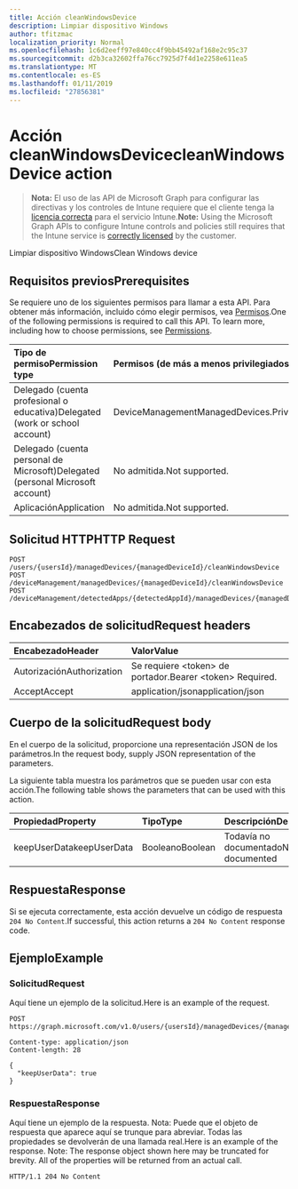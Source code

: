 ```yaml
---
title: Acción cleanWindowsDevice
description: Limpiar dispositivo Windows
author: tfitzmac
localization_priority: Normal
ms.openlocfilehash: 1c6d2eeff97e840cc4f9bb45492af168e2c95c37
ms.sourcegitcommit: d2b3ca32602ffa76cc7925d7f4d1e2258e611ea5
ms.translationtype: MT
ms.contentlocale: es-ES
ms.lasthandoff: 01/11/2019
ms.locfileid: "27856381"
---
```

# <a name="cleanwindowsdevice-action"></a><span data-ttu-id="347a3-103">Acción cleanWindowsDevice</span><span class="sxs-lookup"><span data-stu-id="347a3-103">cleanWindowsDevice action</span></span>

> <span data-ttu-id="347a3-104">**Nota:** El uso de las API de Microsoft Graph para configurar las directivas y los controles de Intune requiere que el cliente tenga la [licencia correcta](https://go.microsoft.com/fwlink/?linkid=839381) para el servicio Intune.</span><span class="sxs-lookup"><span data-stu-id="347a3-104">**Note:** Using the Microsoft Graph APIs to configure Intune controls and policies still requires that the Intune service is [correctly licensed](https://go.microsoft.com/fwlink/?linkid=839381) by the customer.</span></span>

<span data-ttu-id="347a3-105">Limpiar dispositivo Windows</span><span class="sxs-lookup"><span data-stu-id="347a3-105">Clean Windows device</span></span>
## <a name="prerequisites"></a><span data-ttu-id="347a3-106">Requisitos previos</span><span class="sxs-lookup"><span data-stu-id="347a3-106">Prerequisites</span></span>
<span data-ttu-id="347a3-p101">Se requiere uno de los siguientes permisos para llamar a esta API. Para obtener más información, incluido cómo elegir permisos, vea [Permisos](/graph/permissions-reference).</span><span class="sxs-lookup"><span data-stu-id="347a3-p101">One of the following permissions is required to call this API. To learn more, including how to choose permissions, see [Permissions](/graph/permissions-reference).</span></span>

|<span data-ttu-id="347a3-109">Tipo de permiso</span><span class="sxs-lookup"><span data-stu-id="347a3-109">Permission type</span></span>|<span data-ttu-id="347a3-110">Permisos (de más a menos privilegiados)</span><span class="sxs-lookup"><span data-stu-id="347a3-110">Permissions (from most to least privileged)</span></span>|
|:---|:---|
|<span data-ttu-id="347a3-111">Delegado (cuenta profesional o educativa)</span><span class="sxs-lookup"><span data-stu-id="347a3-111">Delegated (work or school account)</span></span>|<span data-ttu-id="347a3-112">DeviceManagementManagedDevices.PriviligedOperation.All</span><span class="sxs-lookup"><span data-stu-id="347a3-112">DeviceManagementManagedDevices.PriviligedOperation.All</span></span>|
|<span data-ttu-id="347a3-113">Delegado (cuenta personal de Microsoft)</span><span class="sxs-lookup"><span data-stu-id="347a3-113">Delegated (personal Microsoft account)</span></span>|<span data-ttu-id="347a3-114">No admitida.</span><span class="sxs-lookup"><span data-stu-id="347a3-114">Not supported.</span></span>|
|<span data-ttu-id="347a3-115">Aplicación</span><span class="sxs-lookup"><span data-stu-id="347a3-115">Application</span></span>|<span data-ttu-id="347a3-116">No admitida.</span><span class="sxs-lookup"><span data-stu-id="347a3-116">Not supported.</span></span>|

## <a name="http-request"></a><span data-ttu-id="347a3-117">Solicitud HTTP</span><span class="sxs-lookup"><span data-stu-id="347a3-117">HTTP Request</span></span>
<!-- {
  "blockType": "ignored"
}
-->
``` http
POST /users/{usersId}/managedDevices/{managedDeviceId}/cleanWindowsDevice
POST /deviceManagement/managedDevices/{managedDeviceId}/cleanWindowsDevice
POST /deviceManagement/detectedApps/{detectedAppId}/managedDevices/{managedDeviceId}/cleanWindowsDevice
```

## <a name="request-headers"></a><span data-ttu-id="347a3-118">Encabezados de solicitud</span><span class="sxs-lookup"><span data-stu-id="347a3-118">Request headers</span></span>
|<span data-ttu-id="347a3-119">Encabezado</span><span class="sxs-lookup"><span data-stu-id="347a3-119">Header</span></span>|<span data-ttu-id="347a3-120">Valor</span><span class="sxs-lookup"><span data-stu-id="347a3-120">Value</span></span>|
|:---|:---|
|<span data-ttu-id="347a3-121">Autorización</span><span class="sxs-lookup"><span data-stu-id="347a3-121">Authorization</span></span>|<span data-ttu-id="347a3-122">Se requiere &lt;token&gt; de portador.</span><span class="sxs-lookup"><span data-stu-id="347a3-122">Bearer &lt;token&gt; Required.</span></span>|
|<span data-ttu-id="347a3-123">Accept</span><span class="sxs-lookup"><span data-stu-id="347a3-123">Accept</span></span>|<span data-ttu-id="347a3-124">application/json</span><span class="sxs-lookup"><span data-stu-id="347a3-124">application/json</span></span>|

## <a name="request-body"></a><span data-ttu-id="347a3-125">Cuerpo de la solicitud</span><span class="sxs-lookup"><span data-stu-id="347a3-125">Request body</span></span>
<span data-ttu-id="347a3-126">En el cuerpo de la solicitud, proporcione una representación JSON de los parámetros.</span><span class="sxs-lookup"><span data-stu-id="347a3-126">In the request body, supply JSON representation of the parameters.</span></span>

<span data-ttu-id="347a3-127">La siguiente tabla muestra los parámetros que se pueden usar con esta acción.</span><span class="sxs-lookup"><span data-stu-id="347a3-127">The following table shows the parameters that can be used with this action.</span></span>

|<span data-ttu-id="347a3-128">Propiedad</span><span class="sxs-lookup"><span data-stu-id="347a3-128">Property</span></span>|<span data-ttu-id="347a3-129">Tipo</span><span class="sxs-lookup"><span data-stu-id="347a3-129">Type</span></span>|<span data-ttu-id="347a3-130">Descripción</span><span class="sxs-lookup"><span data-stu-id="347a3-130">Description</span></span>|
|:---|:---|:---|
|<span data-ttu-id="347a3-131">keepUserData</span><span class="sxs-lookup"><span data-stu-id="347a3-131">keepUserData</span></span>|<span data-ttu-id="347a3-132">Booleano</span><span class="sxs-lookup"><span data-stu-id="347a3-132">Boolean</span></span>|<span data-ttu-id="347a3-133">Todavía no documentado</span><span class="sxs-lookup"><span data-stu-id="347a3-133">Not yet documented</span></span>|



## <a name="response"></a><span data-ttu-id="347a3-134">Respuesta</span><span class="sxs-lookup"><span data-stu-id="347a3-134">Response</span></span>
<span data-ttu-id="347a3-135">Si se ejecuta correctamente, esta acción devuelve un código de respuesta `204 No Content`.</span><span class="sxs-lookup"><span data-stu-id="347a3-135">If successful, this action returns a `204 No Content` response code.</span></span>

## <a name="example"></a><span data-ttu-id="347a3-136">Ejemplo</span><span class="sxs-lookup"><span data-stu-id="347a3-136">Example</span></span>
### <a name="request"></a><span data-ttu-id="347a3-137">Solicitud</span><span class="sxs-lookup"><span data-stu-id="347a3-137">Request</span></span>
<span data-ttu-id="347a3-138">Aquí tiene un ejemplo de la solicitud.</span><span class="sxs-lookup"><span data-stu-id="347a3-138">Here is an example of the request.</span></span>
``` http
POST https://graph.microsoft.com/v1.0/users/{usersId}/managedDevices/{managedDeviceId}/cleanWindowsDevice

Content-type: application/json
Content-length: 28

{
  "keepUserData": true
}
```

### <a name="response"></a><span data-ttu-id="347a3-139">Respuesta</span><span class="sxs-lookup"><span data-stu-id="347a3-139">Response</span></span>
<span data-ttu-id="347a3-p102">Aquí tiene un ejemplo de la respuesta. Nota: Puede que el objeto de respuesta que aparece aquí se trunque para abreviar. Todas las propiedades se devolverán de una llamada real.</span><span class="sxs-lookup"><span data-stu-id="347a3-p102">Here is an example of the response. Note: The response object shown here may be truncated for brevity. All of the properties will be returned from an actual call.</span></span>
``` http
HTTP/1.1 204 No Content
```



